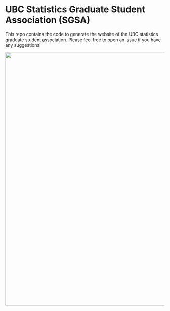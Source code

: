 # UBC Statistics Graduate Student Association (SGSA)

This repo contains the code to generate the website of the UBC statistics
graduate student association.
Please feel free to open an issue if you have any suggestions!

<p align="center">
  <img src="img/ubc-sgsa.jpeg" width="800"/>
</p>
